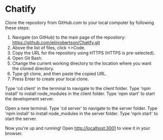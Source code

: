 # Chatify

Clone the repository from GitHub.com to your local computer by following these steps:
1. Navigate (on GitHub) to the main page of the repository: https://github.com/elinrobertson/Chatify.git
2. Above the list of files, click <>Code.
3. Copy the URL for the repository using HTTPS (HTTPS is pre-selected).
4. Open Git Bash.
5. Change the current working directory to the location where you want the cloned directory.
6. Type git clone, and then paste the copied URL.
7. Press Enter to create your local clone.


Type 'cd client' in the terminal to navigate to the client folder.
Type 'npm install' to install node_modules in the client folder.
Type 'npm start' to start the development server.


Open a new terminal.
Type 'cd server' to navigate to the server folder.
Type 'npm install' to install node_modules in the server folder.
Type 'npm start' to start the server.

Now you're up and running!
Open [http://localhost:3001](http://localhost:3001) to view it in your browser.
